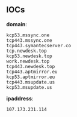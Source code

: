 
## IOCs

__domain__:

```text
kcp53.mssync.one
tcp443.mssync.one
tcp443.symantecserver.co
tcp.newdesk.top
kcp53.newdesk.top
work.newdesk.top
tcp443.newdesk.top
tcp443.aptmirror.eu
kcp53.aptmirror.eu
tcp443.msupdate.us
kcp53.msupdate.us
```
__ipaddress__:

```text
107.173.231.114
```